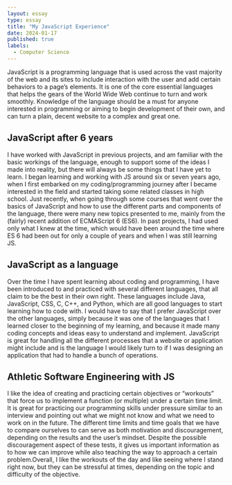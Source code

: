 ```yaml
---
layout: essay
type: essay
title: "My JavaScript Experience"
date: 2024-01-17
published: true
labels:
  - Computer Science
---
```



JavaScript is a programming language that is used across the vast majority of the web and its sites to include interaction with the user and add certain behaviors to a page’s elements. It is one of the core essential languages that helps the gears of the World Wide Web continue to turn and work smoothly. Knowledge of the language should be a must for anyone interested in programming or aiming to begin development of their own, and can turn a plain, decent website to a complex and great one.


## JavaScript after 6 years

I have worked with JavaScript in previous projects, and am familiar with the basic workings of the language, enough to support some of the ideas I made into reality, but there will always be some things that I have yet to learn. I began learning and working with JS around six or seven years ago, when I first embarked on my coding/programming journey after I became interested in the field and started taking some related classes in high school. Just recently, when going through some courses that went over the basics of JavaScript and how to use the different parts and components of the language, there were many new topics presented to me, mainly from the (fairly) recent addition of ECMAScript 6 (ES6). In past projects, I had used only what I knew at the time, which would have been around the time where ES 6 had been out for only a couple of years and when I was still learning JS.

## JavaScript as a language

Over the time I have spent learning about coding and programming, I have been introduced to and practiced with several different languages, that all claim to be the best in their own right. These languages include Java, JavaScript, CSS, C, C++, and Python, which are all good languages to start learning how to code with. I would have to say that I prefer JavaScript over the other languages, simply because it was one of the languages that I learned closer to the beginning of my learning, and because it made many coding concepts and ideas easy to understand and implement. JavaScript is great for handling all the different processes that a website or application might include and is the language I would likely turn to if I was designing an application that had to handle a bunch of operations.

## Athletic Software Engineering with JS

I like the idea of creating and practicing certain objectives or “workouts” that force us to implement a function (or multiple) under a certain time limit. It is great for practicing our programming skills under pressure similar to an interview and pointing out what we might not know and what we need to work on in the future. The different time limits and time goals that we have to compare ourselves to can serve as both motivation and discouragement, depending on the results and the user’s mindset. Despite the possible discouragement aspect of these tests, it gives us important information as to how we can improve while also teaching the way to approach a certain problem.Overall, I like the workouts of the day and like seeing where I stand right now, but they can be stressful at times, depending on the topic and difficulty of the objective.
